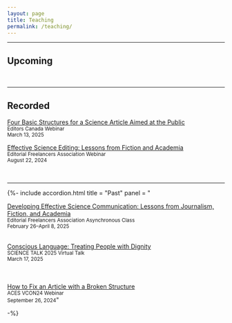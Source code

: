 ```yaml
---
layout: page
title: Teaching
permalink: /teaching/
---
```


--- 

## Upcoming


<br>

---

## Recorded

[Four Basic Structures for a Science Article Aimed at the Public](https://webinars.editors.ca/webinar_recording/four-basic-structures-for-a-science-article-aimed-at-the-general-public/) <br>
<small>Editors Canada Webinar</small><br>
<small>March 13, 2025</small>

[Effective Science Editing: Lessons from Fiction and Academia](https://www.the-efa.org/product/effective-science-editing-lessons-from-fiction-and-academia-webinar-recording/) <br>
<small>Editorial Freelancers Association Webinar</small> <br>
<small>August 22, 2024</small>

<br>

---

{%- 	include accordion.html 
  title = "Past"
  panel = "

<a href='https://www.the-efa.org/product/developing-effective-science-communication-sp25/'>Developing Effective Science Communication: Lessons from Journalism, Fiction, and Academia</a>  <br>
<small>Editorial Freelancers Association Asynchronous Class</small><br>
<small>February 26–April 8, 2025</small> 
<br>
<br>

<a href='https://www.associationofsciencecommunicators.org/conferences/science-talk-25/'>Conscious Language: Treating People with Dignity</a>  <br>
<small>SCIENCE TALK 2025 Virtual Talk</small><br>
<small>March 17, 2025</small>	
<br>
<br>
   
<a href='https://aceseditors.org/conference/past-conferences/vcon24-central'>How to Fix an Article with a Broken Structure</a> <br>
<small>ACES VCON24 Webinar</small> <br>
<small>September 26, 2024</small>"

-%}


